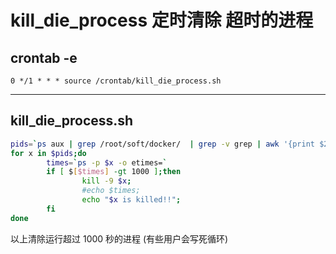# kill_die_process 定时清除 超时的进程

## crontab -e
```
0 */1 * * * source /crontab/kill_die_process.sh
```
----
## kill_die_process.sh
```sh
pids=`ps aux | grep /root/soft/docker/  | grep -v grep | awk '{print $2}'`
for x in $pids;do
        times=`ps -p $x -o etimes=`
        if [ $[$times] -gt 1000 ];then
                kill -9 $x;
                #echo $times;
                echo "$x is killed!!";
        fi
done
```
以上清除运行超过 1000 秒的进程 (有些用户会写死循环)
